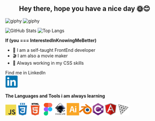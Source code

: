 <h2 align="center">Hey there, hope you have a nice day 🌞😊</h2>




![giphy](https://user-images.githubusercontent.com/96449212/174452534-4fca05af-70ff-4d55-8409-a3f066a4847c.gif)
![giphy](https://user-images.githubusercontent.com/96449212/174452579-df5718fc-fadb-4658-8f95-7a485562fbdc.gif)


![GitHub Stats](https://github-readme-stats.vercel.app/api?username=Pieris128&theme=radical)
![Top Langs](https://github-readme-stats.vercel.app/api/top-langs/?username=Pieris128&layout=compact)

**If (you === InterestedInKnowingMeBetter)** 
- 🤖 I am a self-taught FrontEnd developer
- 🎬 I am also a movie maker
- 🎩 Always working in my CSS skills

<p align="left">Find me in LinkedIn <br><a href="https://www.linkedin.com/in/matias-pier-espinosa-426199151/" target="_blank"> <img src="https://github.com/devicons/devicon/blob/master/icons/linkedin/linkedin-original.svg" alt="linkedIn" width="40" height="40"/></a></p> 

**The Languages and Tools i am always learning**

<p align="left"> <a href="https://developer.mozilla.org/en-US/docs/Web/JavaScript" target="_blank"> <img src="https://raw.githubusercontent.com/devicons/devicon/master/icons/javascript/javascript-original.svg" alt="javascript" width="35" height="35"/></a><a href="https://developer.mozilla.org/es/docs/Web/CSS" target="_blank"><img src='https://github.com/devicons/devicon/blob/master/icons/css3/css3-plain-wordmark.svg' width="40" height="40"></a><a href="https://developer.mozilla.org/es/docs/Web/HTML" target="_blank"><img src='https://github.com/devicons/devicon/blob/master/icons/html5/html5-original-wordmark.svg' width="40" height="40"></a><a href="https://www.figma.com/design/" target="_blank"><img src='https://github.com/devicons/devicon/blob/master/icons/figma/figma-original.svg' width="40" height="40"></a><a href="https://inkscape.org/en/" target="_blank"><img src='https://github.com/devicons/devicon/blob/master/icons/inkscape/inkscape-original-wordmark.svg' width="40" height="40"></a><a href="https://www.adobe.com/ar/products/illustrator.html" target="_blank"><img src='https://github.com/devicons/devicon/blob/master/icons/illustrator/illustrator-plain.svg' width="40" height="40"><img src='https://github.com/devicons/devicon/blob/master/icons/blender/blender-original.svg' width="40" height="40"><img src='https://github.com/devicons/devicon/blob/master/icons/csharp/csharp-original.svg' width="40" height="40"><img src='https://github.com/devicons/devicon/blob/master/icons/angularjs/angularjs-original.svg' width="40" height="40"><img src='https://github.com/devicons/devicon/blob/master/icons/threejs/threejs-original.svg' width="40" height="40"></a></p>
